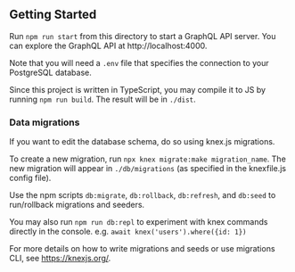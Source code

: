 ## Getting Started
Run `npm run start` from this directory to start a GraphQL API server. You can explore the GraphQL API at http://localhost:4000.

Note that you will need a `.env` file that specifies the connection to your PostgreSQL database.

Since this project is written in TypeScript, you may compile it to JS by running `npm run build`. The result will be in `./dist`.

### Data migrations
If you want to edit the database schema, do so using knex.js migrations.

To create a new migration, run `npx knex migrate:make migration_name`. The new migration will appear in `./db/migrations` (as specified in the knexfile.js config file).

Use the npm scripts `db:migrate`, `db:rollback`, `db:refresh`, and `db:seed` to run/rollback migrations and seeders.

You may also run `npm run db:repl` to experiment with knex commands directly in the console. e.g. `await knex('users').where({id: 1})`

For more details on how to write migrations and seeds or use migrations CLI, see https://knexjs.org/.